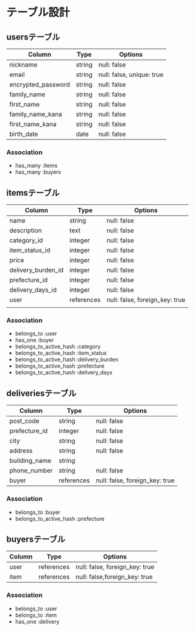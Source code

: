 # テーブル設計

## usersテーブル

| Column             | Type   | Options                   |
| ------------------ | ------ | ------------------------- |
| nickname           | string | null: false               |
| email              | string | null: false, unique: true |
| encrypted_password | string | null: false               |
| family_name        | string | null: false               |
| first_name         | string | null: false               |
| family_name_kana   | string | null: false               |
| first_name_kana    | string | null: false               |
| birth_date         | date   | null: false               |





### Association


- has_many :items
- has_many :buyers




## itemsテーブル

| Column             | Type       | Options                        |
| ------------------ | ---------- | ------------------------------ |
| name               | string     | null: false                    |
| description        | text       | null: false                    |
| category_id        | integer    | null: false                    |
| item_status_id     | integer    | null: false                    |
| price              | integer    | null: false                    |
| delivery_burden_id | integer    | null: false                    |
| prefecture_id      | integer    | null: false                    |
| delivery_days_id   | integer    | null: false                    |
| user               | references | null: false, foreign_key: true |
|                    |            |                                |



### Association

- belongs_to :user
- has_one :buyer
- belongs_to_active_hash :category
- belongs_to_active_hash :item_status
- belongs_to_active_hash :delivery_burden
- belongs_to_active_hash :prefecture
- belongs_to_active_hash :delivery_days




## deliveriesテーブル


| Column        | Type       | Options                        |
| ------------- | ---------- | ------------------------------ |
| post_code     | string     | null: false                    |
| prefecture_id | integer    | null: false                    |
| city          | string     | null: false                    |
| address       | string     | null: false                    |
| building_name | string     |                                |
| phone_number  | string     | null: false                    |
| buyer         | references | null: false, foreign_key: true |



### Association

- belongs_to :buyer
- belongs_to_active_hash :prefecture




## buyersテーブル


| Column | Type       | Options                        |
| ------ | ---------- | ------------------------------ |
| user   | references | null: false, foreign_key: true |
| item   | references | null: false,foreign_key: true  |



### Association

- belongs_to :user
- belongs_to :item
- has_one :delivery




